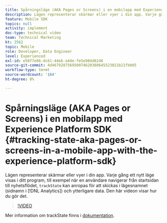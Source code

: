 ```yaml
---
title: Spårningsläge (AKA Pages or Screens) i en mobilapp med Experience Platform SDK
description: Lägen representerar skärmar eller vyer i din app. Varje gång ett nytt läge visas i ditt program, till exempel när en användare navigerar från startsidan till nyhetsflödet, kan"trackState" anropas för att skicka in lägesnamnet (sidnamn i analys) samt ytterligare data. Den här videon visar hur du gör det.
feature: Mobile SDK
topics: null
activity: implement
doc-type: technical video
team: Technical Marketing
kt: 2562
topic: Mobile
role: Developer, Data Engineer
level: Experienced
exl-id: e58f7e86-dc61-44eb-a44e-fe5e984d8248
source-git-commit: 4d467928756950074620388645523021b21fb0d5
workflow-type: tm+mt
source-wordcount: '164'
ht-degree: 0%

---
```


# Spårningsläge (AKA Pages or Screens) i en mobilapp med Experience Platform SDK {#tracking-state-aka-pages-or-screens-in-a-mobile-app-with-the-experience-platform-sdk}

Lägen representerar skärmar eller vyer i din app. Varje gång ett nytt läge visas i ditt program, till exempel när en användare navigerar från startsidan till nyhetsflödet, `trackState` kan anropas för att skickas i lägesnamnet (sidnamn i [!DNL Analytics]) och ytterligare data. Den här videon visar hur du gör det.

>[!VIDEO](https://video.tv.adobe.com/v/26260/?quality=12&learn=on)

Mer information om trackState finns i [dokumentation](https://developer.adobe.com/client-sdks/documentation/getting-started/track-events/#track-app-states-and-screens-for-adobe-analytics).
